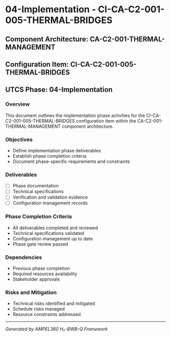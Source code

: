 # 04-Implementation - CI-CA-C2-001-005-THERMAL-BRIDGES

## Component Architecture: CA-C2-001-THERMAL-MANAGEMENT
## Configuration Item: CI-CA-C2-001-005-THERMAL-BRIDGES
## UTCS Phase: 04-Implementation

### Overview
This document outlines the implementation phase activities for the CI-CA-C2-001-005-THERMAL-BRIDGES configuration item within the CA-C2-001-THERMAL-MANAGEMENT component architecture.

### Objectives
- Define implementation phase deliverables
- Establish phase completion criteria
- Document phase-specific requirements and constraints

### Deliverables
- [ ] Phase documentation
- [ ] Technical specifications
- [ ] Verification and validation evidence
- [ ] Configuration management records

### Phase Completion Criteria
- All deliverables completed and reviewed
- Technical specifications validated
- Configuration management up to date
- Phase gate review passed

### Dependencies
- Previous phase completion
- Required resources availability
- Stakeholder approvals

### Risks and Mitigation
- Technical risks identified and mitigated
- Schedule risks managed
- Resource constraints addressed

---
*Generated by AMPEL360 H₂-BWB-Q Framework*

